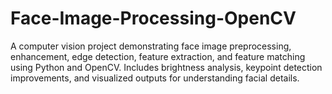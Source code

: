 # Face-Image-Processing-OpenCV
A computer vision project demonstrating face image preprocessing, enhancement, edge detection, feature extraction, and feature matching using Python and OpenCV. Includes brightness analysis, keypoint detection improvements, and visualized outputs for understanding facial details.
